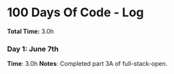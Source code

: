 # 100 Days Of Code - Log

**Total Time:** 3.0h

### Day 1: June 7th

**Time**: 3.0h
**Notes**: Completed part 3A of full-stack-open.